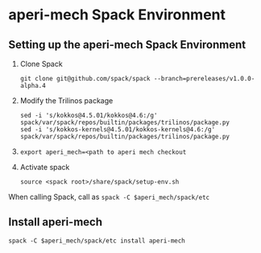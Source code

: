 # aperi-mech Spack Environment

## Setting up the aperi-mech Spack Environment

1. Clone Spack

   ```console
   git clone git@github.com/spack/spack --branch=prereleases/v1.0.0-alpha.4
   ```

2. Modify the Trilinos package

   ```console
   sed -i 's/kokkos@4.5.01/kokkos@4.6:/g' spack/var/spack/repos/builtin/packages/trilinos/package.py
   sed -i 's/kokkos-kernels@4.5.01/kokkos-kernels@4.6:/g' spack/var/spack/repos/builtin/packages/trilinos/package.py
   ```

3. `export aperi_mech=<path to aperi mech checkout`

4. Activate spack

   ```console
   source <spack root>/share/spack/setup-env.sh
   ```

When calling Spack, call as `spack -C $aperi_mech/spack/etc`


## Install aperi-mech


```console
spack -C $aperi_mech/spack/etc install aperi-mech
```

